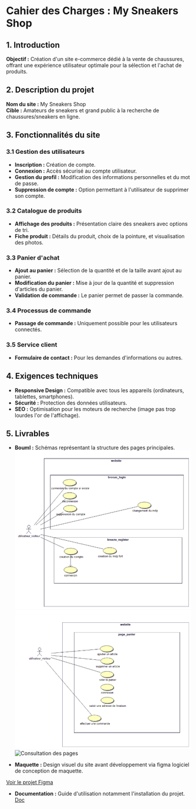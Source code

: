 # Cahier des Charges : My Sneakers Shop

## 1. Introduction
**Objectif :** Création d'un site e-commerce dédié à la vente de chaussures, offrant une expérience utilisateur optimale pour la sélection et l'achat de produits.

## 2. Description du projet
**Nom du site :** My Sneakers Shop  
**Cible :** Amateurs de sneakers et grand public à la recherche de chaussures/sneakers en ligne.

## 3. Fonctionnalités du site

### 3.1 Gestion des utilisateurs
- **Inscription :** Création de compte.
- **Connexion :** Accès sécurisé au compte utilisateur.
- **Gestion du profil :** Modification des informations personnelles et du mot de passe.
- **Suppression de compte :** Option permettant à l'utilisateur de supprimer son compte.

### 3.2 Catalogue de produits
- **Affichage des produits :** Présentation claire des sneakers avec options de tri.
- **Fiche produit :** Détails du produit, choix de la pointure, et visualisation des photos.

### 3.3 Panier d'achat
- **Ajout au panier :** Sélection de la quantité et de la taille avant ajout au panier.
- **Modification du panier :** Mise à jour de la quantité et suppression d'articles du panier.
- **Validation de commande :** Le panier permet de passer la commande.

### 3.4 Processus de commande
- **Passage de commande :** Uniquement possible pour les utilisateurs connectés.


### 3.5 Service client
- **Formulaire de contact :** Pour les demandes d'informations ou autres.


## 4. Exigences techniques
- **Responsive Design :** Compatible avec tous les appareils (ordinateurs, tablettes, smartphones).
- **Sécurité :** Protection des données utilisateurs.
- **SEO :** Optimisation pour les moteurs de recherche (image pas trop lourdes l'or de l'affichage). 

## 5. Livrables
- **Bouml :** Schémas représentant la structure des pages principales.
![Breeze authentification](bouml_e5/breeze.png)
![Panier de produit](bouml_e5/panier/panier.png) 
![Consultation des pages](bouml_e5/panier/consult.png) 


- **Maquette :** Design visuel du site avant développement via figma logiciel de conception de maquette. 

[Voir le projet Figma](https://www.figma.com/proto/O37FCak21E8bfPKjWhnJYd/magazin?node-id=2697-833)

- **Documentation :** Guide d'utilisation notamment l'installation du projet.
[Doc](https://github.com/AdlenSouci/projet_sneakers-main/blob/main/README.md)
